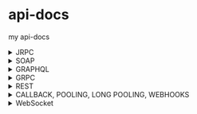 # api-docs
my api-docs
<details>
  <summary>JRPC</summary>
  <h3>https://playground.open-rpc.org/</h3>
<h3>Основная структура</h3>
<ol>
<li><strong>openrpc</strong>: Указывает версию OpenRPC, которую следует использовать.</li>
<li><strong>info</strong>: Содержит метаинформацию о данной API-спецификации.
<ul>
<li><strong>version</strong>: Версия API.</li>
<li><strong>title</strong>: Название API.</li>
</ul>
</li>
<li><strong>servers</strong>: Список серверов, на которых работает API.
<ul>
<li><strong>name</strong>: Имя сервера.</li>
<li><strong>url</strong>: URL сервера, может содержать переменные.</li>
<li><strong>variables</strong>: Определение переменных, используемых в URL.
<ul>
<li><strong>version</strong>: Переменная для версионирования API, может быть "v1" или "v2".</li>
</ul>
</li>
</ul>
</li>
</ol>
<h3>Методы</h3>
<ol>
<li><strong>methods</strong>: Описание всех методов, которые API поддерживает.
<ul>
<li><strong>name</strong>: Имя метода.</li>
<li><strong>summary</strong>: Краткое описание метода.</li>
<li><strong>description</strong>: Подробное описание метода.</li>
</ul>
</li>
</ol>
<h4>Параметры метода</h4>
<ol>
<li><strong>params</strong>: Описание параметров, которые принимает метод.
<ul>
<li><strong>name</strong>: Имя параметра.</li>
<li><strong>description</strong>: Описание параметра.</li>
<li><strong>schema</strong>: Схема данных параметра (тип данных, возможные значения и т. д.).</li>
</ul>
</li>
</ol>
<h4>Результат метода</h4>
<ol>
<li><strong>result</strong>: Описание возможного результата выполнения метода.
<ul>
<li><strong>name</strong>: Имя результата.</li>
<li><strong>description</strong>: Описание результата.</li>
<li><strong>schema</strong>: Схема данных результата (тип данных, свойства и т. д.).</li>
</ul>
</li>
</ol>
<h4>Ошибки</h4>
<ol>
<li><strong>errors</strong>: Описание возможных ошибок, которые может вернуть метод.
<ul>
<li><strong>name</strong>: Имя ошибки.</li>
<li><strong>code</strong>: Код ошибки.</li>
<li><strong>message</strong>: Описание ошибки.</li>
<li><strong>data</strong>: Тип данных, которые могут быть приложены к ошибке.</li>
</ul>
</li>
</ol>
<h4>Примеры</h4>
<ol>
<li><strong>examples</strong>: Примеры использования метода.
<ul>
<li><strong>name</strong>: Имя примера.</li>
<li><strong>params</strong>: Используемые параметры в примере.</li>
<li><strong>result</strong>: Ожидаемый результат в примере.</li>
</ul>
</li>
</ol>
</details>

<details>
  <summary>SOAP</summary>
<h3>Объявления пространства имен и общие атрибуты</h3>
<ol>
<li>
<p><code>&lt;?xml version="1.0" encoding="UTF-8"?&gt;</code>: Эта строка объявляет версию XML и кодировку документа.</p>
</li>
<li>
<p><code>&lt;wsdl:definitions ... &gt;</code>: Этот элемент является корневым элементом для WSDL. Он объявляет все пространства имен и атрибуты, которые будут использоваться в этом WSDL документе.</p>
<ul>
<li><code>xmlns:soap</code>: Объявляет пространство имен для SOAP. Стандартный URL<span>&nbsp;</span><code>http://schemas.xmlsoap.org/wsdl/soap/</code><span>&nbsp;</span>используется для обозначения версии SOAP 1.1.</li>
<li><code>xmlns:tns</code>: Пространство имен для нашей конкретной службы. Здесь<span>&nbsp;</span><code>tns</code><span>&nbsp;</span>обозначает "Target Namespace".</li>
<li><code>xmlns:wsdl</code>: Стандартное пространство имен для WSDL.</li>
<li><code>xmlns:xsd</code>: Стандартное пространство имен для XML Schema.</li>
<li><code>targetNamespace</code>: Обозначает URL, который уникально идентифицирует наш веб-сервис.</li>
</ul>
</li>
</ol>
<h3>Определения типов</h3>
<ol>
<li>
<p><code>&lt;wsdl:types&gt;</code>: Элемент, который содержит определения всех типов данных, используемых в веб-сервисе.</p>
</li>
<li>
<p><code>&lt;xsd:schema targetNamespace="http://www.example.com/taskmanagement"&gt;</code>: Этот элемент определяет схему и использует то же пространство имен, что и весь веб-сервис.</p>
</li>
<li>
<p><code>&lt;xsd:element name="Task"&gt; ... &lt;/xsd:element&gt;</code>: Определяет структуру "Task", которая будет использована в сообщениях.</p>
</li>
</ol>
<h3>Определения сообщений</h3>
<ol>
<li><code>&lt;wsdl:message name="CreateTaskRequest"&gt; ... &lt;/wsdl:message&gt;</code>: Этот элемент определяет структуру входящего сообщения для операции<span>&nbsp;</span><code>CreateTask</code>.</li>
</ol>
<h3>Определения порта</h3>
<ol>
<li><code>&lt;wsdl:portType name="TaskManagementPortType"&gt; ... &lt;/wsdl:portType&gt;</code>: Элемент<span>&nbsp;</span><code>portType</code><span>&nbsp;</span>определяет набор операций, которые можно выполнить с веб-сервисом.</li>
</ol>
<h3>Определения привязки</h3>
<ol>
<li>
<p><code>&lt;wsdl:binding name="TaskManagementBinding" type="tns:TaskManagementPortType"&gt; ... &lt;/wsdl:binding&gt;</code>: Элемент<span>&nbsp;</span><code>binding</code><span>&nbsp;</span>описывает конкретные протоколы и форматы данных для операций и сообщений, определенных в<span>&nbsp;</span><code>portType</code>.</p>
</li>
<li>
<p><code>&lt;soap:binding style="document" transport="http://schemas.xmlsoap.org/soap/http"/&gt;</code>: Этот элемент уточняет, что используется стиль "document" и протокол "HTTP".</p>
</li>
</ol>
<h3>Определения службы</h3>
<ol>
<li>
<p><code>&lt;wsdl:service name="TaskManagementService"&gt; ... &lt;/wsdl:service&gt;</code>: Этот элемент определяет сервис и указывает порт (или порты), который будет использоваться.</p>
</li>
<li>
<p><code>&lt;soap:address location="http://www.example.com/taskmanagement"/&gt;</code>: Этот элемент определяет URL, по которому доступен веб-сервис.</p>
</li>
</ol>
</details>

<details>
  <summary>GRAPHQL</summary>
<p>playground -&nbsp;https://graphql.org/learn/queries/</p>
<p>Пример:</p>
<p>type Student {<br />id: ID!<br />name: String!<br />surname: String!<br />age: Int!<br />courseList: [Course!]!<br /><br />}<br />type Course {<br />id: ID!<br />name: String!<br />description: String!<br />cost: Int!<br />registrateStudentsCount: Int!<br />}<br />type Query {<br />students(offset: Int, limit: Int): [Student!]<br />courses(costFilter: Int!): [Course!]<br />courseById(id: ID!): Course<br />studentById(id: ID!): Student<br />}<br />type Mutation {<br />addStudent(name: String!, surname: String!, age: Int!): Student!<br />updateStudent(name: String!, surname: String!, age: Int!): Student!<br />deleteStudent(id: ID!): Boolean!<br />addCourse(name: String!, description: String!, cost: Int!): Course!<br />updateCourse(name: String!, description: String!, cost: Int!): Course!<br />deleteCourse(id: ID!): Boolean!<br />registrateStudent(studentId: ID!, courseId: ID!): Student!<br />unregistrateStudent(studentId: ID!, courseId: ID!): Student!<br />}</p>
</details>

<details>
  <summary>GRPC</summary>
<p>📌 Шпаргалка по gRPC PROTO с разными типами данных и CRUD-операциями</p>
<p>Этот пример демонстрирует работу с сущностью Product (товар) и включает:</p>
<p>&bull; Create (Создание)<br /> &bull; Read (Чтение)<br /> &bull; Update (Обновление)<br /> &bull; Delete (Удаление)<br /> &bull; List (Список товаров)<br /> &bull; Streaming (Реальное обновление)<br /> &bull; Разные типы данных (строки, числа, bool, enum, массивы, timestamps).</p>
<p>📌 1. Полный .proto файл с CRUD и документацией</p>
<p>// Файл: product_service.proto<br />// gRPC-сервис для управления товарами.<br />syntax = "proto3";</p>
<p>package product;</p>
<p>import "google/protobuf/timestamp.proto";<br />import "google/protobuf/empty.proto";</p>
<p>// 💾 Сервис управления товарами.<br />service ProductService {<br /> // 🆕 Создать новый товар.<br /> rpc CreateProduct (CreateProductRequest) returns (ProductResponse);<br /> <br /> // 🔍 Получить товар по ID.<br /> rpc GetProduct (GetProductRequest) returns (ProductResponse);<br /> <br /> // 📝 Обновить существующий товар.<br /> rpc UpdateProduct (UpdateProductRequest) returns (ProductResponse);<br /> <br /> // ❌ Удалить товар по ID.<br /> rpc DeleteProduct (DeleteProductRequest) returns (google.protobuf.Empty);<br /> <br /> // 📋 Получить список всех товаров.<br /> rpc ListProducts (ListProductsRequest) returns (ListProductsResponse);<br /> <br /> // 📡 Реальный стриминг обновлений товаров.<br /> rpc StreamProductUpdates (google.protobuf.Empty) returns (stream ProductResponse);<br />}</p>
<p>// 🏷️ Структура товара.<br />message Product {<br /> // Уникальный ID товара (UUID).<br /> string id = 1;<br /> <br /> // Название товара.<br /> string name = 2;<br /> <br /> // Описание товара.<br /> string description = 3;<br /> <br /> // Цена товара в центах (например, 1999 = $19.99).<br /> uint32 price = 4;<br /> <br /> // Категория товара.<br /> Category category = 5;<br /> <br /> // В наличии ли товар.<br /> bool in_stock = 6;<br /> <br /> // Дата создания.<br /> google.protobuf.Timestamp created_at = 7;<br /> <br /> // Список тегов (например, ["electronics", "sale"]).<br /> repeated string tags = 8;<br />}</p>
<p>// 🔖 Категории товаров.<br />enum Category {<br /> CATEGORY_UNSPECIFIED = 0; // Не указано.<br /> ELECTRONICS = 1; // Электроника.<br /> CLOTHING = 2; // Одежда.<br /> FOOD = 3; // Продукты питания.<br />}</p>
<p>// 📌 Запрос на создание товара.<br />message CreateProductRequest {<br /> // Название товара.<br /> string name = 1;<br /> <br /> // Описание товара.<br /> string description = 2;<br /> <br /> // Цена товара.<br /> uint32 price = 3;<br /> <br /> // Категория.<br /> Category category = 4;<br /> <br /> // В наличии ли товар.<br /> bool in_stock = 5;<br /> <br /> // Теги.<br /> repeated string tags = 6;<br />}</p>
<p>// 📌 Запрос на получение товара.<br />message GetProductRequest {<br /> // ID товара.<br /> string product_id = 1;<br />}</p>
<p>// 📌 Запрос на обновление товара.<br />message UpdateProductRequest {<br /> // ID товара.<br /> string product_id = 1;<br /> <br /> // Новое название (опционально).<br /> optional string name = 2;<br /> <br /> // Новое описание (опционально).<br /> optional string description = 3;<br /> <br /> // Новая цена (опционально).<br /> optional uint32 price = 4;<br /> <br /> // Новая категория (опционально).<br /> optional Category category = 5;<br /> <br /> // В наличии ли товар (опционально).<br /> optional bool in_stock = 6;<br /> <br /> // Новые теги (опционально).<br /> repeated string tags = 7;<br />}</p>
<p>// 📌 Запрос на удаление товара.<br />message DeleteProductRequest {<br /> // ID товара.<br /> string product_id = 1;<br />}</p>
<p>// 📌 Запрос на список товаров.<br />message ListProductsRequest {<br /> // Фильтр по категории (опционально).<br /> optional Category category = 1;<br /> <br /> // Фильтр по наличию (опционально).<br /> optional bool in_stock = 2;<br />}</p>
<p>// 📌 Ответ со списком товаров.<br />message ListProductsResponse {<br /> // Список товаров.<br /> repeated Product products = 1;<br />}</p>
<p>// 📌 Ответ с данными о товаре.<br />message ProductResponse {<br /> // Данные о товаре.<br /> Product product = 1;<br />}</p>
<p>&nbsp;</p>
<p>&bull; string &mdash; name, description, tags, id<br /> &bull; uint32 &mdash; price (цена в центах)<br /> &bull; bool &mdash; in_stock (наличие товара)<br /> &bull; enum &mdash; category (категория товара)<br /> &bull; repeated &mdash; tags (список тегов)<br /> &bull; google.protobuf.Timestamp &mdash; created_at (дата создания)<br /> &bull; optional &mdash; UpdateProductRequest, чтобы сделать поля необязательными</p>
</details>


<details>
  <summary>REST</summary>
  ![image](https://github.com/user-attachments/assets/da29e760-66d1-479c-94d3-f9f127e13feb)

</details>

<details>
  <summary>CALLBACK, POOLING, LONG POOLING, WEBHOOKS</summary>
  <h2><strong>1. Callback (Асинхронный ответ через Webhook)</strong></h2>
<h3><strong>Описание</strong></h3>
<p class="ds-markdown-paragraph">Сервер принимает запрос, выполняет долгую операцию и уведомляет клиента через&nbsp;<strong>callback URL</strong>.</p>
<h3><strong>Пример в OpenAPI/Swagger (YAML)</strong></h3>
<div class="md-code-block md-code-block-dark">
<div class="md-code-block-banner-wrap">
<div class="md-code-block-banner md-code-block-banner-lite">
<div class="_121d384">
<div class="d2a24f03"><span class="d813de27">yaml</span></div>
<div class="d2a24f03">
<div class="efa13877">
<div class="ds-button ds-button--secondary ds-button--borderless ds-button--rect ds-button--m _7db3914" tabindex="0">
<div class="ds-button__icon">&nbsp;</div>
Copy</div>
<div class="ds-button ds-button--secondary ds-button--borderless ds-button--rect ds-button--s _7db3914" tabindex="0">
<div class="ds-button__icon">&nbsp;</div>
Download</div>
</div>
</div>
</div>
</div>
</div>
<pre><span class="token key atrule">paths</span><span class="token punctuation">:</span>
  <span class="token key atrule">/api/start-process</span><span class="token punctuation">:</span>
    <span class="token key atrule">post</span><span class="token punctuation">:</span>
      <span class="token key atrule">summary</span><span class="token punctuation">:</span> Запуск асинхронной задачи
      <span class="token key atrule">requestBody</span><span class="token punctuation">:</span>
        <span class="token key atrule">required</span><span class="token punctuation">:</span> <span class="token boolean important">true</span>
        <span class="token key atrule">content</span><span class="token punctuation">:</span>
          <span class="token key atrule">application/json</span><span class="token punctuation">:</span>
            <span class="token key atrule">schema</span><span class="token punctuation">:</span>
              <span class="token key atrule">type</span><span class="token punctuation">:</span> object
              <span class="token key atrule">properties</span><span class="token punctuation">:</span>
                <span class="token key atrule">callbackUrl</span><span class="token punctuation">:</span>
                  <span class="token key atrule">type</span><span class="token punctuation">:</span> string
                  <span class="token key atrule">format</span><span class="token punctuation">:</span> uri
                  <span class="token key atrule">example</span><span class="token punctuation">:</span> <span class="token string">"https://client.com/callback"</span>
      <span class="token key atrule">responses</span><span class="token punctuation">:</span>
        <span class="token key atrule">'202'</span><span class="token punctuation">:</span>
          <span class="token key atrule">description</span><span class="token punctuation">:</span> Задача принята в обработку</pre>
</div>
<p class="ds-markdown-paragraph"><strong>Как работает:</strong></p>
<ol start="1">
<li>
<p class="ds-markdown-paragraph">Клиент отправляет запрос с&nbsp;<code>callbackUrl</code>.</p>
</li>
<li>
<p class="ds-markdown-paragraph">Сервер отвечает&nbsp;<code>202 Accepted</code>&nbsp;и позже делает POST на&nbsp;<code>callbackUrl</code>&nbsp;с результатом.</p>
</li>
</ol>
<hr />
<h2><strong>2. Polling (Периодический опрос)</strong></h2>
<h3><strong>Описание</strong></h3>
<p class="ds-markdown-paragraph">Клиент делает запросы к серверу через фиксированные интервалы.</p>
<h3><strong>Пример в OpenAPI/Swagger (YAML)</strong></h3>
<div class="md-code-block md-code-block-dark">
<div class="md-code-block-banner-wrap">
<div class="md-code-block-banner md-code-block-banner-lite">
<div class="_121d384">
<div class="d2a24f03"><span class="d813de27">yaml</span></div>
<div class="d2a24f03">
<div class="efa13877">
<div class="ds-button ds-button--secondary ds-button--borderless ds-button--rect ds-button--m _7db3914" tabindex="0">
<div class="ds-button__icon">&nbsp;</div>
Copy</div>
<div class="ds-button ds-button--secondary ds-button--borderless ds-button--rect ds-button--s _7db3914" tabindex="0">
<div class="ds-button__icon">&nbsp;</div>
Download</div>
</div>
</div>
</div>
</div>
</div>
<pre><span class="token key atrule">paths</span><span class="token punctuation">:</span>
  /api/status/<span class="token punctuation">{</span>taskId<span class="token punctuation">}</span><span class="token punctuation">:</span>
    <span class="token key atrule">get</span><span class="token punctuation">:</span>
      <span class="token key atrule">summary</span><span class="token punctuation">:</span> Проверить статус задачи
      <span class="token key atrule">parameters</span><span class="token punctuation">:</span>
        <span class="token punctuation">-</span> <span class="token key atrule">name</span><span class="token punctuation">:</span> taskId
          <span class="token key atrule">in</span><span class="token punctuation">:</span> path
          <span class="token key atrule">required</span><span class="token punctuation">:</span> <span class="token boolean important">true</span>
          <span class="token key atrule">schema</span><span class="token punctuation">:</span>
            <span class="token key atrule">type</span><span class="token punctuation">:</span> string
      <span class="token key atrule">responses</span><span class="token punctuation">:</span>
        <span class="token key atrule">'200'</span><span class="token punctuation">:</span>
          <span class="token key atrule">description</span><span class="token punctuation">:</span> Статус задачи
          <span class="token key atrule">content</span><span class="token punctuation">:</span>
            <span class="token key atrule">application/json</span><span class="token punctuation">:</span>
              <span class="token key atrule">schema</span><span class="token punctuation">:</span>
                <span class="token key atrule">type</span><span class="token punctuation">:</span> object
                <span class="token key atrule">properties</span><span class="token punctuation">:</span>
                  <span class="token key atrule">status</span><span class="token punctuation">:</span>
                    <span class="token key atrule">type</span><span class="token punctuation">:</span> string
                    <span class="token key atrule">enum</span><span class="token punctuation">:</span> <span class="token punctuation">[</span>pending<span class="token punctuation">,</span> completed<span class="token punctuation">,</span> failed<span class="token punctuation">]</span></pre>
</div>
<p class="ds-markdown-paragraph"><strong>Как работает:</strong></p>
<ol start="1">
<li>
<p class="ds-markdown-paragraph">Клиент вызывает&nbsp;<code>/api/status/123</code>&nbsp;каждые 5 секунд.</p>
</li>
<li>
<p class="ds-markdown-paragraph">Сервер возвращает&nbsp;<code>{"status": "pending"}</code>&nbsp;или&nbsp;<code>{"status": "completed"}</code>.</p>
</li>
</ol>
<hr />
<h2><strong>3. Long Polling (Долгий опрос)</strong></h2>
<h3><strong>Описание</strong></h3>
<p class="ds-markdown-paragraph">Сервер держит соединение открытым, пока не появится результат или не истечёт таймаут.</p>
<h3><strong>Пример в OpenAPI/Swagger (YAML)</strong></h3>
<div class="md-code-block md-code-block-dark">
<div class="md-code-block-banner-wrap">
<div class="md-code-block-banner md-code-block-banner-lite">
<div class="_121d384">
<div class="d2a24f03"><span class="d813de27">yaml</span></div>
<div class="d2a24f03">
<div class="efa13877">
<div class="ds-button ds-button--secondary ds-button--borderless ds-button--rect ds-button--m _7db3914" tabindex="0">
<div class="ds-button__icon">&nbsp;</div>
Copy</div>
<div class="ds-button ds-button--secondary ds-button--borderless ds-button--rect ds-button--s _7db3914" tabindex="0">
<div class="ds-button__icon">&nbsp;</div>
Download</div>
</div>
</div>
</div>
</div>
</div>
<pre><span class="token key atrule">paths</span><span class="token punctuation">:</span>
  <span class="token key atrule">/api/wait-for-update</span><span class="token punctuation">:</span>
    <span class="token key atrule">get</span><span class="token punctuation">:</span>
      <span class="token key atrule">summary</span><span class="token punctuation">:</span> Ожидание обновления (long polling)
      <span class="token key atrule">parameters</span><span class="token punctuation">:</span>
        <span class="token punctuation">-</span> <span class="token key atrule">name</span><span class="token punctuation">:</span> timeout
          <span class="token key atrule">in</span><span class="token punctuation">:</span> query
          <span class="token key atrule">schema</span><span class="token punctuation">:</span>
            <span class="token key atrule">type</span><span class="token punctuation">:</span> integer
            <span class="token key atrule">default</span><span class="token punctuation">:</span> <span class="token number">30</span>
      <span class="token key atrule">responses</span><span class="token punctuation">:</span>
        <span class="token key atrule">'200'</span><span class="token punctuation">:</span>
          <span class="token key atrule">description</span><span class="token punctuation">:</span> Данные получены
          <span class="token key atrule">content</span><span class="token punctuation">:</span>
            <span class="token key atrule">application/json</span><span class="token punctuation">:</span>
              <span class="token key atrule">schema</span><span class="token punctuation">:</span>
                <span class="token key atrule">type</span><span class="token punctuation">:</span> object
                <span class="token key atrule">properties</span><span class="token punctuation">:</span>
                  <span class="token key atrule">update</span><span class="token punctuation">:</span>
                    <span class="token key atrule">type</span><span class="token punctuation">:</span> string
        <span class="token key atrule">'304'</span><span class="token punctuation">:</span>
          <span class="token key atrule">description</span><span class="token punctuation">:</span> Нет новых данных (таймаут)</pre>
</div>
<p class="ds-markdown-paragraph"><strong>Как работает:</strong></p>
<ol start="1">
<li>
<p class="ds-markdown-paragraph">Клиент отправляет&nbsp;<code>/api/wait-for-update?timeout=30</code>.</p>
</li>
<li>
<p class="ds-markdown-paragraph">Сервер ждёт до 30 секунд и отвечает&nbsp;<code>200 OK</code>&nbsp;при новых данных или&nbsp;<code>304 Not Modified</code>&nbsp;при таймауте.</p>
</li>
</ol>
<hr />
<h2><strong>4. Webhooks (Сервер инициирует запрос)</strong></h2>
<h3><strong>Описание</strong></h3>
<p class="ds-markdown-paragraph">Клиент регистрирует URL, на который сервер отправляет события.</p>
<h3><strong>Пример в OpenAPI/Swagger (YAML)</strong></h3>
<div class="md-code-block md-code-block-dark">
<div class="md-code-block-banner-wrap">
<div class="md-code-block-banner md-code-block-banner-lite">
<div class="_121d384">
<div class="d2a24f03"><span class="d813de27">yaml</span></div>
<div class="d2a24f03">
<div class="efa13877">
<div class="ds-button ds-button--secondary ds-button--borderless ds-button--rect ds-button--m _7db3914" tabindex="0">
<div class="ds-button__icon">&nbsp;</div>
Copy</div>
<div class="ds-button ds-button--secondary ds-button--borderless ds-button--rect ds-button--s _7db3914" tabindex="0">
<div class="ds-button__icon">&nbsp;</div>
Download</div>
</div>
</div>
</div>
</div>
</div>
<pre><span class="token key atrule">paths</span><span class="token punctuation">:</span>
  <span class="token key atrule">/webhooks</span><span class="token punctuation">:</span>
    <span class="token key atrule">post</span><span class="token punctuation">:</span>
      <span class="token key atrule">summary</span><span class="token punctuation">:</span> Регистрация вебхука
      <span class="token key atrule">requestBody</span><span class="token punctuation">:</span>
        <span class="token key atrule">required</span><span class="token punctuation">:</span> <span class="token boolean important">true</span>
        <span class="token key atrule">content</span><span class="token punctuation">:</span>
          <span class="token key atrule">application/json</span><span class="token punctuation">:</span>
            <span class="token key atrule">schema</span><span class="token punctuation">:</span>
              <span class="token key atrule">type</span><span class="token punctuation">:</span> object
              <span class="token key atrule">properties</span><span class="token punctuation">:</span>
                <span class="token key atrule">url</span><span class="token punctuation">:</span>
                  <span class="token key atrule">type</span><span class="token punctuation">:</span> string
                  <span class="token key atrule">format</span><span class="token punctuation">:</span> uri
                  <span class="token key atrule">example</span><span class="token punctuation">:</span> <span class="token string">"https://client.com/webhook"</span>
                <span class="token key atrule">events</span><span class="token punctuation">:</span>
                  <span class="token key atrule">type</span><span class="token punctuation">:</span> array
                  <span class="token key atrule">items</span><span class="token punctuation">:</span>
                    <span class="token key atrule">type</span><span class="token punctuation">:</span> string
                    <span class="token key atrule">enum</span><span class="token punctuation">:</span> <span class="token punctuation">[</span>order_created<span class="token punctuation">,</span> payment_received<span class="token punctuation">]</span>
      <span class="token key atrule">responses</span><span class="token punctuation">:</span>
        <span class="token key atrule">'201'</span><span class="token punctuation">:</span>
          <span class="token key atrule">description</span><span class="token punctuation">:</span> Вебхук зарегистрирован</pre>
</div>
<p class="ds-markdown-paragraph"><strong>Как работает:</strong></p>
<ol start="1">
<li>
<p class="ds-markdown-paragraph">Клиент регистрирует URL (например,&nbsp;<code>https://client.com/webhook</code>).</p>
</li>
<li>
<p class="ds-markdown-paragraph">При событии (например,&nbsp;<code>order_created</code>) сервер делает POST на этот URL:</p>
<div class="md-code-block md-code-block-dark">
<div class="md-code-block-banner-wrap">
<div class="md-code-block-banner md-code-block-banner-lite">
<div class="_121d384">
<div class="d2a24f03"><span class="d813de27">json</span></div>
<div class="d2a24f03">
<div class="efa13877">
<div class="ds-button ds-button--secondary ds-button--borderless ds-button--rect ds-button--m _7db3914" tabindex="0">
<div class="ds-button__icon">&nbsp;</div>
Copy</div>
<div class="ds-button ds-button--secondary ds-button--borderless ds-button--rect ds-button--s _7db3914" tabindex="0">
<div class="ds-button__icon">&nbsp;</div>
Download</div>
</div>
</div>
</div>
</div>
</div>
<pre><span class="token punctuation">{</span>
  <span class="token property">"event"</span><span class="token operator">:</span> <span class="token string">"order_created"</span><span class="token punctuation">,</span>
  <span class="token property">"data"</span><span class="token operator">:</span> <span class="token punctuation">{</span><span class="token property">"orderId"</span><span class="token operator">:</span> <span class="token string">"123"</span><span class="token punctuation">}</span>
<span class="token punctuation">}</span></pre>
</div>
</li>
</ol>
<hr />
<h2><strong>Сравнение методов</strong></h2>
<div class="markdown-table-wrapper">
<table>
<thead>
<tr>
<th>Метод</th>
<th>Пример запроса (YAML)</th>
<th>Когда использовать?</th>
</tr>
</thead>
<tbody>
<tr>
<td><strong>Callback</strong></td>
<td><code>callbackUrl: "https://client.com/callback"</code></td>
<td>Долгие асинхронные операции (платежи).</td>
</tr>
<tr>
<td><strong>Polling</strong></td>
<td>GET&nbsp;<code>/api/status/{taskId}</code></td>
<td>Простые задачи с допустимой задержкой.</td>
</tr>
<tr>
<td><strong>Long Polling</strong></td>
<td>GET&nbsp;<code>/api/wait-for-update?timeout=30</code></td>
<td>Чат, уведомления в реальном времени.</td>
</tr>
<tr>
<td><strong>Webhooks</strong></td>
<td>POST&nbsp;<code>/webhooks</code>&nbsp;с&nbsp;<code>url</code>&nbsp;и&nbsp;<code>events</code></td>
<td>Мгновенные события (GitHub, Stripe).</td>
</tr>
</tbody>
</table>
</div>
<hr />
<h3><strong>Когда что выбирать?</strong></h3>
<ul>
<li>
<p class="ds-markdown-paragraph"><strong>Callback</strong>&nbsp;&rarr; Если сервер должен уведомить клиента&nbsp;<strong>однократно</strong>&nbsp;после операции.</p>
</li>
<li>
<p class="ds-markdown-paragraph"><strong>Polling</strong>&nbsp;&rarr; Если клиент может ждать и проверять статус вручную.</p>
</li>
<li>
<p class="ds-markdown-paragraph"><strong>Long Polling</strong>&nbsp;&rarr; Если нужно сократить число запросов, но WebSockets недоступны.</p>
</li>
<li>
<p class="ds-markdown-paragraph"><strong>Webhooks</strong>&nbsp;&rarr; Если сервер должен мгновенно уведомлять клиента о событиях.</p>
</li>
</ul>  
</details>

<details>
  <summary>WebSocket</summary>
  <h2>Спецификация WebSocket API для Онлайн-Аукционов</h2>
<h3>Конечные точки</h3>
<ul>
<li>WebSocket Endpoint:&nbsp;<code>ws://your-api-endpoint/auction</code></li>
</ul>
<h3>Сообщения</h3>
<h4>Сообщения от Клиента к Серверу</h4>
<ol>
<li>
<p><strong>Добавить новый предмет</strong></p>
<ul>
<li>Тип:&nbsp;<code>addItem</code></li>
<li>Полезная нагрузка:
<ul>
<li><code>id</code>: Уникальный ID</li>
<li><code>name</code>: Название предмета</li>
<li><code>startingBid</code>: Начальная ставка для аукциона</li>
</ul>
</li>
</ul>
</li>
<li>
<p><strong>Запустить аукцион</strong></p>
<ul>
<li>Тип:&nbsp;<code>startAuction</code></li>
<li>Полезная нагрузка:
<ul>
<li><code>id</code>: Уникальный ID предмета для аукциона</li>
</ul>
</li>
</ul>
</li>
<li>
<p><strong>Сделать ставку</strong></p>
<ul>
<li>Тип:&nbsp;<code>placeBid</code></li>
<li>Полезная нагрузка:
<ul>
<li><code>id</code>: Уникальный ID предмета</li>
<li><code>amount</code>: Сумма ставки</li>
<li><code>userId</code>: ID пользователя, делающего ставку</li>
</ul>
</li>
</ul>
</li>
<li>
<p><strong>Обновить баланс</strong></p>
<ul>
<li>Тип:&nbsp;<code>updateBalance</code></li>
<li>Полезная нагрузка:
<ul>
<li><code>userId</code>: ID пользователя</li>
<li><code>amount</code>: Новая сумма на балансе</li>
</ul>
</li>
</ul>
</li>
</ol>
<h4>Сообщения от Сервера к Клиенту</h4>
<ol>
<li>
<p><strong>Аукцион начался</strong></p>
<ul>
<li>Тип:&nbsp;<code>auctionStarted</code></li>
<li>Полезная нагрузка:
<ul>
<li><code>id</code>: Уникальный ID предмета</li>
<li><code>currentBid</code>: Текущая максимальная ставка</li>
<li><code>status</code>: "В процессе"</li>
</ul>
</li>
</ul>
</li>
<li>
<p><strong>Обновление ставки</strong></p>
<ul>
<li>Тип:&nbsp;<code>bidUpdate</code></li>
<li>Полезная нагрузка:
<ul>
<li><code>id</code>: Уникальный ID предмета</li>
<li><code>currentBid</code>: Новая максимальная ставка</li>
</ul>
</li>
</ul>
</li>
<li>
<p><strong>Аукцион завершился</strong></p>
<ul>
<li>Тип:&nbsp;<code>auctionEnded</code></li>
<li>Полезная нагрузка:
<ul>
<li><code>id</code>: Уникальный ID предмета</li>
<li><code>winnerId</code>: ID победившего пользователя</li>
<li><code>finalBid</code>: Итоговая максимальная ставка</li>
</ul>
</li>
</ul>
</li>
</ol>
<h3>Дополнительные возможности</h3>
<ul>
<li><strong>Уведомления в реальном времени</strong>: Сервер будет отправлять сообщения&nbsp;<code>bidUpdate</code>&nbsp;всем подключенным клиентам, когда будет сделана новая ставка.</li>
</ul>
<h3>Бонусные функции</h3>
<ul>
<li><strong>Автоставки</strong>: Клиенты могут отправить сообщение&nbsp;<code>setAutoBid</code>, чтобы автоматически увеличивать ставку до определенного предела.
<ul>
<li>Тип:&nbsp;<code>setAutoBid</code></li>
<li>Полезная нагрузка:
<ul>
<li><code>id</code>: Уникальный ID предмета</li>
<li><code>userId</code>: ID пользователя</li>
<li><code>limit</code>: Максимальная сумма, до которой может быть сделана автоставка</li>
</ul>
</li>
</ul>
</li>
</ul>

</details>
